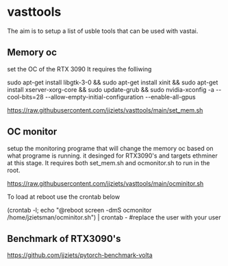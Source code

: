 # vasttools

The aim is to setup a list of usble tools that can be used with vastai.
## Memory oc

set the OC of the RTX 3090
It requires the folliwing

sudo apt-get install libgtk-3-0 && sudo apt-get install xinit && sudo apt-get install xserver-xorg-core && sudo update-grub && sudo nvidia-xconfig -a --cool-bits=28 --allow-empty-initial-configuration --enable-all-gpus

https://raw.githubusercontent.com/jjziets/vasttools/main/set_mem.sh


## OC monitor
setup the monitoring programe that will change the memory oc based on what programe is running. it desinged for RTX3090's and targets ethminer at this stage.
It requires both set_mem.sh and ocmonitor.sh to run in the root.

https://raw.githubusercontent.com/jjziets/vasttools/main/ocminitor.sh

To load at reboot use the crontab below

(crontab -l; echo "@reboot screen -dmS ocmonitor /home/jzietsman/ocminitor.sh") | crontab -  #replace the user with your user

## Benchmark of RTX3090's

https://github.com/jjziets/pytorch-benchmark-volta


